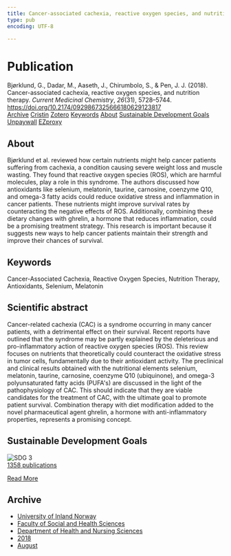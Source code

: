 ```yaml
---
title: Cancer-associated cachexia, reactive oxygen species, and nutrition therapy
type: pub
encoding: UTF-8

---
```

<h1>Publication</h1>
<article id="csl-bib-container-NLQNJ6CE" class="csl-bib-container">
  <div class="csl-bib-body"> <div class="csl-entry">Bjørklund, G., Dadar, M., Aaseth, J., Chirumbolo, S., &#38; Pen, J. J. (2018). Cancer-associated cachexia, reactive oxygen species, and nutrition therapy. <i>Current Medicinal Chemistry</i>, <i>26</i>(31), 5728–5744. <a href="https://doi.org/10.2174/0929867325666180629123817">https://doi.org/10.2174/0929867325666180629123817</a></div> </div>
  <div class="csl-bib-buttons">
    <a href="#taxonomy-article-NLQNJ6CE" alt="archive" class="csl-bib-button">Archive</a>
    <a href="https://app.cristin.no/results/show.jsf?id=1604596" alt="Cristin" class="csl-bib-button">Cristin</a>
    <a href="http://zotero.org/groups/5881554/items/NLQNJ6CE" alt="Zotero" class="csl-bib-button">Zotero</a>
    <a href="#keywords-article-NLQNJ6CE" alt="keywords" class="csl-bib-button">Keywords</a>
    <a href="#about-article-NLQNJ6CE" alt="about_pub" class="csl-bib-button">About</a>
    <a href="#sdg-article-NLQNJ6CE" alt="sdg" class="csl-bib-button">Sustainable Development Goals</a>
    <a href="https://doi.org/10.2174/0929867325666180629123817" alt="Unpaywall" class="csl-bib-button">Unpaywall</a>
    <a href="https://doi.org/10.2174/0929867325666180629123817" alt="EZproxy" class="csl-bib-button">EZproxy</a>
  </div>
  <div id="csl-bib-meta-container-NLQNJ6CE"></div>
</article>
<div id="csl-bib-meta-NLQNJ6CE" class="csl-bib-meta">
  <article id="about-article-NLQNJ6CE" class="about_pub-article">
    <h1>About</h1>
    Bjørklund et al. reviewed how certain nutrients might help cancer patients suffering from cachexia, a condition causing severe weight loss and muscle wasting. They found that reactive oxygen species (ROS), which are harmful molecules, play a role in this syndrome. The authors discussed how antioxidants like selenium, melatonin, taurine, carnosine, coenzyme Q10, and omega-3 fatty acids could reduce oxidative stress and inflammation in cancer patients. These nutrients might improve survival rates by counteracting the negative effects of ROS. Additionally, combining these dietary changes with ghrelin, a hormone that reduces inflammation, could be a promising treatment strategy. This research is important because it suggests new ways to help cancer patients maintain their strength and improve their chances of survival.
  </article>
  <article id="keywords-article-NLQNJ6CE" class="keywords-article">
    <h1>Keywords</h1>
    Cancer-Associated Cachexia, Reactive Oxygen Species, Nutrition Therapy, Antioxidants, Selenium, Melatonin
  </article>
  <article id="abstract-article-NLQNJ6CE" class="abstract-article">
    <h1>Scientific abstract</h1>
    Cancer-related cachexia (CAC) is a syndrome occurring in many cancer patients, with a detrimental effect on their survival. Recent reports have outlined that the syndrome may be partly explained by the deleterious and pro-inflammatory action of reactive oxygen species (ROS). This review focuses on nutrients that theoretically could counteract the oxidative stress in tumor cells, fundamentally due to their antioxidant activity. The preclinical and clinical results obtained with the nutritional elements selenium, melatonin, taurine, carnosine, coenzyme Q10 (ubiquinone), and omega-3 polyunsaturated fatty acids (PUFA's) are discussed in the light of the pathophysiology of CAC. This should indicate that they are viable candidates for the treatment of CAC, with the ultimate goal to promote patient survival. Combination therapy with diet modification added to the novel pharmaceutical agent ghrelin, a hormone with anti-inflammatory properties, represents a promising concept.
  </article>
  <article id="sdg-article-NLQNJ6CE" class="sdg-article">
    <h1>Sustainable Development Goals</h1>
    <div class="sdg-container"><div id="sdg3" class="sdg">
        <img src="{{< params subfolder >}}images/sdg/sdg03_en.png" class="image" alt="SDG 3">
        <div class="sdg-overlay">
          <a href="{{< params subfolder >}}en/archive/?sdg=3#archive" class="sdg-publication-count"><span>1358</span> publications</a>
          <p><a href="https://sdgs.un.org/goals/goal3" class="sdg-read-more">Read More</a></p>
        </div>
      </div></div>
  </article>
  <article id="taxonomy-article-NLQNJ6CE" class="taxonomy-article">
    <h1>Archive</h1>
    <ul>
      <li><a href="{{< params subfolder >}}en/archive/?key=3DCRN523">University of Inland Norway</a></li>
      <li><a href="{{< params subfolder >}}en/archive/?key=IDKFS3MX">Faculty of Social and Health Sciences</a></li>
      <li><a href="{{< params subfolder >}}en/archive/?key=GTV4ECMZ">Department of Health and Nursing Sciences</a></li>
      <li><a href="{{< params subfolder >}}en/archive/?key=676HMQBA">2018</a></li>
      <li><a href="{{< params subfolder >}}en/archive/?key=ITZRHEI2">August</a></li>
    </ul>
  </article>
</div>
